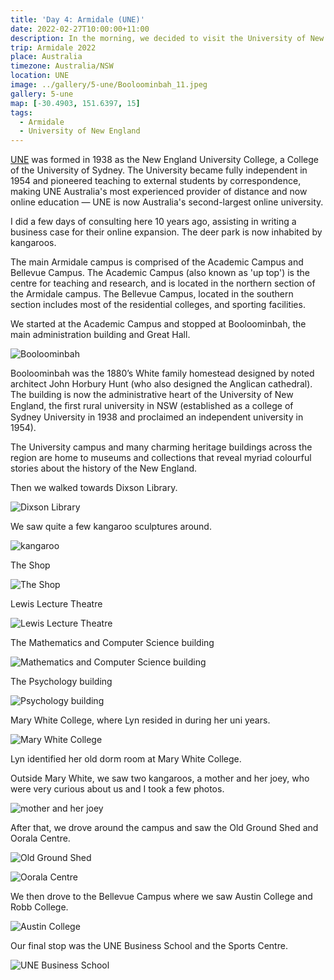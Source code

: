 ```yaml
---
title: 'Day 4: Armidale (UNE)'
date: 2022-02-27T10:00:00+11:00
description: In the morning, we decided to visit the University of New England for nostalgia sake.
trip: Armidale 2022
place: Australia
timezone: Australia/NSW
location: UNE
image: ../gallery/5-une/Booloominbah_11.jpeg
gallery: 5-une
map: [-30.4903, 151.6397, 15]
tags:
  - Armidale
  - University of New England
---
```


[UNE](https://www.une.edu.au/about-une) was formed in 1938 as the New England University College, a College of the University of Sydney. The University became fully independent in 1954 and pioneered teaching to external students by correspondence, making UNE Australia's most experienced provider of distance and now online education — UNE is now Australia's second-largest online university.

I did a few days of consulting here 10 years ago, assisting in writing a business case for their online expansion. The deer park is now inhabited by kangaroos.

The main Armidale campus is comprised of the Academic Campus and Bellevue Campus. The Academic Campus (also known as 'up top') is the centre for teaching and research, and is located in the northern section of the Armidale campus. The Bellevue Campus, located in the southern section includes most of the residential colleges, and sporting facilities.

We started at the Academic Campus and stopped at Booloominbah, the main administration building and Great Hall.

![Booloominbah](../gallery/5-une/Booloominbah_11.jpeg)

Booloominbah was the 1880’s White family homestead designed by noted architect John Horbury Hunt (who also designed the Anglican cathedral). The building is now the administrative heart of the University of New England, the ﬁrst rural university in NSW (established as a college of Sydney University in 1938 and proclaimed an independent university in 1954).

The University campus and many charming heritage buildings across the region are home to museums and collections that reveal myriad colourful stories about the history of the New England.

Then we walked towards Dixson Library.

![Dixson Library](../gallery/5-une/Dixon_Library.jpeg)

We saw quite a few kangaroo sculptures around.

![kangaroo](../gallery/5-une/Kangaroo.jpeg)

The Shop

![The Shop](../gallery/5-une/TheShop.jpeg)

Lewis Lecture Theatre

![Lewis Lecture Theatre](../gallery/5-une/Lewis_Lecture_Theatre.jpeg)

The Mathematics and Computer Science building

![Mathematics and Computer Science building](../gallery/5-une/Mathematics,Computer_Science.jpeg)

The Psychology building

![Psychology building](../gallery/5-une/Psychology_1.jpeg)

Mary White College, where Lyn resided in during her uni years.

![Mary White College](../gallery/5-une/Mary_White_College_8.jpeg)

Lyn identified her old dorm room at Mary White College.

Outside Mary White, we saw two kangaroos, a mother and her joey, who were very curious about us and I took a few photos.

![mother and her joey](../gallery/5-une/Mother_and_joey_1.jpeg)

After that, we drove around the campus and saw the Old Ground Shed and Oorala Centre.

![Old Ground Shed](../gallery/5-une/Old_Ground_Shed.jpeg)

![Oorala Centre](../gallery/5-une/Oorala_Centre_2.jpeg)

We then drove to the Bellevue Campus where we saw Austin College and Robb College.

![Austin College](../gallery/5-une/Austin_College.jpeg)

Our final stop was the UNE Business School and the Sports Centre.

![UNE Business School](../gallery/5-une/Economics,business_and_law_1.jpeg)
